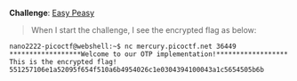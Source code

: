 **Challenge**: [Easy Peasy](https://play.picoctf.org/practice/challenge/125)
> When I start the challenge, I see the encrypted flag as below:
```console
nano2222-picoctf@webshell:~$ nc mercury.picoctf.net 36449
******************Welcome to our OTP implementation!******************
This is the encrypted flag!
551257106e1a52095f654f510a6b4954026c1e0304394100043a1c5654505b6b
```
> 
